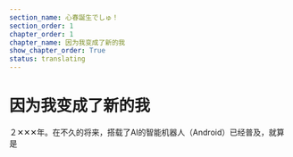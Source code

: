 ```yaml
---
section_name: 心春誕生でしゅ！
section_order: 1
chapter_order: 1
chapter_name: 因为我变成了新的我
show_chapter_order: True
status: translating
---
```


# 因为我变成了新的我
２✕✕✕年。在不久的将来，搭载了AI的智能机器人（Android）已经普及，就算是
